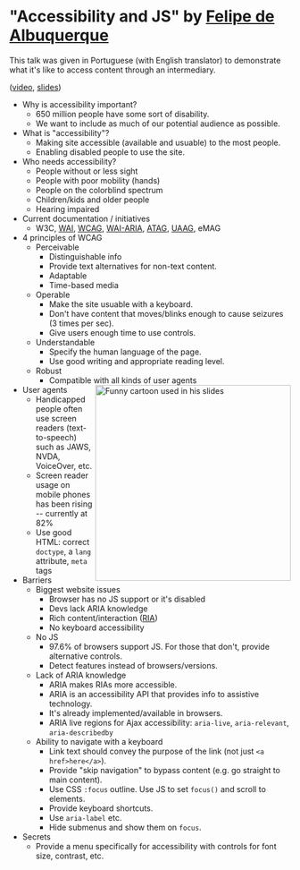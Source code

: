 # "Accessibility and JS" by [Felipe de Albuquerque](https://twitter.com/felipedeolinda)

This talk was given in Portuguese (with English translator) to demonstrate what it's like to access content through an intermediary.

([video](https://www.youtube.com/watch?v=1CZZfDe8ocU), [slides](http://www.slideshare.net/FelipeAlbuquerque/accessibility-and-js-sidebyside))

* Why is accessibility important?
  * 650 million people have some sort of disability.
  * We want to include as much of our potential audience as possible.
* What is "accessibility"?
  * Making site accessible (available and usuable) to the most people.
  * Enabling disabled people to use the site.
* Who needs accessibility?
  * People without or less sight
  * People with poor mobility (hands)
  * People on the colorblind spectrum
  * Children/kids and older people
  * Hearing impaired
* Current documentation / initiatives
  * W3C, [WAI](http://www.w3.org/WAI/), [WCAG](http://www.w3.org/WAI/intro/wcag), [WAI-ARIA](http://www.w3.org/WAI/intro/aria.php), [ATAG](http://www.w3.org/WAI/intro/atag.php), [UAAG](http://www.w3.org/WAI/intro/uaag.php), eMAG
* 4 principles of WCAG
  * Perceivable
    * Distinguishable info
    * Provide text alternatives for non-text content.
    * Adaptable
    * Time-based media
  * Operable
    * Make the site usuable with a keyboard.
    * Don't have content that moves/blinks enough to cause seizures (3 times per sec).
    * Give users enough time to use controls.
  * Understandable
    * Specify the human language of the page.
    * Use good writing and appropriate reading level.
  * Robust
    * Compatible with all kinds of user agents
* User agents <img src="https://i.imgur.com/7pOwI.jpg" alt="Funny cartoon used in his slides" width="350" align="right">
  * Handicapped people often use screen readers (text-to-speech) such as JAWS, NVDA, VoiceOver, etc.
  * Screen reader usage on mobile phones has been rising -- currently at 82%
  * Use good HTML: correct `doctype`, a `lang` attribute, `meta` tags
* Barriers
  * Biggest website issues
    * Browser has no JS support or it's disabled
    * Devs lack ARIA knowledge
    * Rich content/interaction ([RIA](http://en.wikipedia.org/wiki/Rich_Internet_application))
    * No keyboard accessibility
  * No JS
    * 97.6% of browsers support JS. For those that don't, provide alternative controls.
    * Detect features instead of browsers/versions.
  * Lack of ARIA knowledge
    * ARIA makes RIAs more accessible.
    * ARIA is an accessibility API that provides info to assistive technology.
    * It's already implemented/available in browsers.
    * ARIA live regions for Ajax accessibility: `aria-live`, `aria-relevant`, `aria-describedby`
  * Ability to navigate with a keyboard
    * Link text should convey the purpose of the link (not just `<a href>here</a>`).
    * Provide "skip navigation" to bypass content (e.g. go straight to main content).
    * Use CSS `:focus` outline. Use JS to set `focus()` and scroll to elements.
    * Provide keyboard shortcuts.
    * Use `aria-label` etc.
    * Hide submenus and show them on `focus`.
* Secrets
  * Provide a menu specifically for accessibility with controls for font size, contrast, etc.

